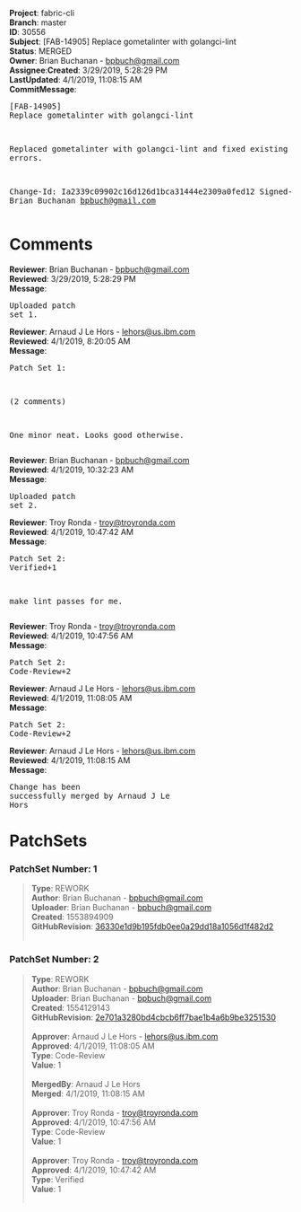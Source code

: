 <strong>Project</strong>: fabric-cli</br><strong>Branch</strong>: master<br><strong>ID</strong>: 30556<br><strong>Subject</strong>: [FAB-14905] Replace gometalinter with golangci-lint<br><strong>Status</strong>: MERGED<br><strong>Owner</strong>: Brian Buchanan - bpbuch@gmail.com<br><strong>Assignee</strong>:<strong>Created</strong>: 3/29/2019, 5:28:29 PM<br><strong>LastUpdated</strong>: 4/1/2019, 11:08:15 AM<br><strong>CommitMessage</strong>:<br><pre>[FAB-14905] Replace gometalinter with golangci-lint

Replaced gometalinter with golangci-lint and fixed existing lint errors.

Change-Id: Ia2339c09902c16d126d1bca31444e2309a0fed12
Signed-off-by: Brian Buchanan <bpbuch@gmail.com>
</pre><h1>Comments</h1><strong>Reviewer</strong>: Brian Buchanan - bpbuch@gmail.com<br><strong>Reviewed</strong>: 3/29/2019, 5:28:29 PM<br><strong>Message</strong>: <pre>Uploaded patch set 1.</pre><strong>Reviewer</strong>: Arnaud J Le Hors - lehors@us.ibm.com<br><strong>Reviewed</strong>: 4/1/2019, 8:20:05 AM<br><strong>Message</strong>: <pre>Patch Set 1:

(2 comments)

One minor neat. Looks good otherwise.</pre><strong>Reviewer</strong>: Brian Buchanan - bpbuch@gmail.com<br><strong>Reviewed</strong>: 4/1/2019, 10:32:23 AM<br><strong>Message</strong>: <pre>Uploaded patch set 2.</pre><strong>Reviewer</strong>: Troy Ronda - troy@troyronda.com<br><strong>Reviewed</strong>: 4/1/2019, 10:47:42 AM<br><strong>Message</strong>: <pre>Patch Set 2: Verified+1

make lint passes for me.</pre><strong>Reviewer</strong>: Troy Ronda - troy@troyronda.com<br><strong>Reviewed</strong>: 4/1/2019, 10:47:56 AM<br><strong>Message</strong>: <pre>Patch Set 2: Code-Review+2</pre><strong>Reviewer</strong>: Arnaud J Le Hors - lehors@us.ibm.com<br><strong>Reviewed</strong>: 4/1/2019, 11:08:05 AM<br><strong>Message</strong>: <pre>Patch Set 2: Code-Review+2</pre><strong>Reviewer</strong>: Arnaud J Le Hors - lehors@us.ibm.com<br><strong>Reviewed</strong>: 4/1/2019, 11:08:15 AM<br><strong>Message</strong>: <pre>Change has been successfully merged by Arnaud J Le Hors</pre><h1>PatchSets</h1><h3>PatchSet Number: 1</h3><blockquote><strong>Type</strong>: REWORK<br><strong>Author</strong>: Brian Buchanan - bpbuch@gmail.com<br><strong>Uploader</strong>: Brian Buchanan - bpbuch@gmail.com<br><strong>Created</strong>: 1553894909<br><strong>GitHubRevision</strong>: [36330e1d9b195fdb0ee0a29dd18a1056d1f482d2](https://github.com/hyperledger/fabric-cli/commit/36330e1d9b195fdb0ee0a29dd18a1056d1f482d2)<br><br></blockquote><h3>PatchSet Number: 2</h3><blockquote><strong>Type</strong>: REWORK<br><strong>Author</strong>: Brian Buchanan - bpbuch@gmail.com<br><strong>Uploader</strong>: Brian Buchanan - bpbuch@gmail.com<br><strong>Created</strong>: 1554129143<br><strong>GitHubRevision</strong>: [2e701a3280bd4cbcb6ff7bae1b4a6b9be3251530](https://github.com/hyperledger/fabric-cli/commit/2e701a3280bd4cbcb6ff7bae1b4a6b9be3251530)<br><br><strong>Approver</strong>: Arnaud J Le Hors - lehors@us.ibm.com<br><strong>Approved</strong>: 4/1/2019, 11:08:05 AM<br><strong>Type</strong>: Code-Review<br><strong>Value</strong>: 1<br><br><strong>MergedBy</strong>: Arnaud J Le Hors<br><strong>Merged</strong>: 4/1/2019, 11:08:15 AM<br><br><strong>Approver</strong>: Troy Ronda - troy@troyronda.com<br><strong>Approved</strong>: 4/1/2019, 10:47:56 AM<br><strong>Type</strong>: Code-Review<br><strong>Value</strong>: 1<br><br><strong>Approver</strong>: Troy Ronda - troy@troyronda.com<br><strong>Approved</strong>: 4/1/2019, 10:47:42 AM<br><strong>Type</strong>: Verified<br><strong>Value</strong>: 1<br><br></blockquote>